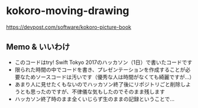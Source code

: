 # kokoro-moving-drawing

https://devpost.com/software/kokoro-picture-book

## Memo & いいわけ

- このコードはtry! Swift Tokyo 2017のハッカソン（1日）で書いたコードです
- 限られた時間の中でコードを書き、プレゼンテーションを作成することが必要なためソースコードは汚いです（優秀な人は時間がなくても綺麗ですが...）
- あまり人に見せたくもないのでハッカソン終了後にリポジトリごと削除しようとも思ったのですが、不律儀な気もしたのでそのまま残します
- ハッカソン終了時のまま全くいじらず生のままの記録ということで...

